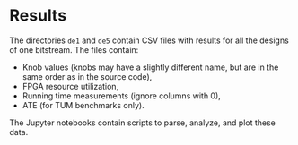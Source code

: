 
# Results

The directories `de1` and `de5` contain CSV files with results for all the designs of one bitstream. The files contain:

* Knob values (knobs may have a slightly different name, but are in the same order as in the source code),
* FPGA resource utilization,
* Running time measurements (ignore columns with 0),
* ATE (for TUM benchmarks only).

The Jupyter notebooks contain scripts to parse, analyze, and plot these data.

